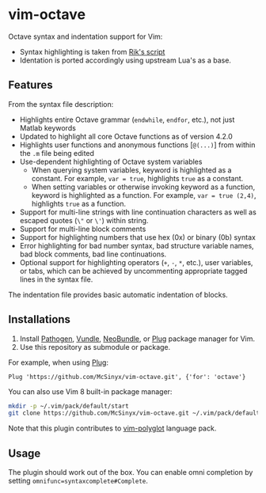 # vim-octave

Octave syntax and indentation support for Vim:

* Syntax highlighting is taken from
  [Rik's script](https://www.vim.org/scripts/script.php?script_id=3600)
* Identation is ported accordingly using upstream Lua's as a base.

## Features

From the syntax file description:

* Highlights entire Octave grammar (`endwhile`, `endfor`, etc.),
  not just Matlab keywords
* Updated to highlight all core Octave functions as of version 4.2.0
* Highlights user functions and anonymous functions [`@(...)`]
  from within the `.m` file being edited
* Use-dependent highlighting of Octave system variables
    - When querying system variables, keyword is highlighted as a constant.
      For example, `var = true`, highlights `true` as a constant.
    - When setting variables or otherwise invoking keyword as a function,
      keyword is highlighted as a function.  For example, `var = true (2,4)`,
      highlights `true` as a function.
* Support for multi-line strings with line continuation characters
  as well as escaped quotes (`\"` or `\'`) within string.
* Support for multi-line block comments
* Support for highlighting numbers that use hex (0x) or binary (0b) syntax
* Error highlighting for bad number syntax, bad structure variable names,
  bad block comments, bad line continuations.
* Optional support for highlighting operators (`+`, `-`, `*`, etc.),
  user variables, or tabs, which can be achieved by uncommenting
  appropriate tagged lines in the syntax file.

The indentation file provides basic automatic indentation of blocks.

## Installations

1. Install [Pathogen](https://github.com/tpope/vim-pathogen),
   [Vundle](https://github.com/VundleVim/Vundle.vim),
   [NeoBundle](https://github.com/Shougo/neobundle.vim),
   or [Plug](https://github.com/junegunn/vim-plug) package manager for Vim.
2. Use this repository as submodule or package.

For example, when using [Plug](https://github.com/junegunn/vim-plug):

```vim
Plug 'https://github.com/McSinyx/vim-octave.git', {'for': 'octave'}
```

You can also use Vim 8 built-in package manager:

```sh
mkdir -p ~/.vim/pack/default/start
git clone https://github.com/McSinyx/vim-octave.git ~/.vim/pack/default/start/vim-octave
```

Note that this plugin contributes to
[vim-polyglot](https://github.com/sheerun/vim-polyglot) language pack.

## Usage

The plugin should work out of the box.  You can enable omni completion
by setting `omnifunc=syntaxcomplete#Complete`.

